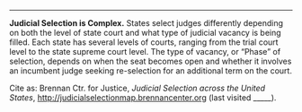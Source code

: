 ---
**Judicial Selection is Complex.** 
States select judges differently depending on both the level of state court and what type of judicial vacancy is being filled. Each state has several levels of courts, ranging from the trial court level to the state supreme court level. The type of vacancy, or “Phase” of selection, depends on when the seat becomes open and whether it involves an incumbent judge seeking re-selection for an additional term on the court. 

Cite as: Brennan Ctr. for Justice, *Judicial Selection across the United States*, http://judicialselectionmap.brennancenter.org (last visited _____).
